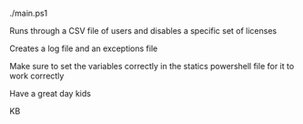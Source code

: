 ./main.ps1

Runs through a CSV file of users and disables a specific set of licenses

Creates a log file and an exceptions file

Make sure to set the variables correctly in the statics powershell file for it to work correctly

Have a great day kids

KB